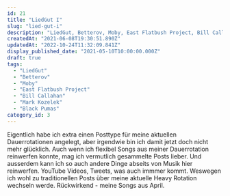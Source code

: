```yaml
---
id: 21
title: "LiedGut I"
slug: "lied-gut-i"
description: "LiedGut, Betterov, Moby, East Flatbush Project, Bill Callahan, Mark Kozelek, Black Pumas"
createdAt: "2021-06-08T19:30:51.890Z"
updatedAt: "2022-10-24T11:32:09.841Z"
display_published_date: "2021-05-10T10:00:00.000Z"
draft: true
tags:
  - "LiedGut"
  - "Betterov"
  - "Moby"
  - "East Flatbush Project"
  - "Bill Callahan"
  - "Mark Kozelek"
  - "Black Pumas"
category_id: 3
---
```


Eigentlich habe ich extra einen Posttype für meine aktuellen Dauerrotationen angelegt, aber irgendwie bin ich damit jetzt doch nicht mehr glücklich. Auch wenn ich flexibel Songs aus meiner Dauerrotation reinwerfen konnte, mag ich vermutlich gesammelte Posts lieber. Und ausserdem kann ich so auch andere Dinge abseits von Musik hier reinwerfen. YouTube Videos, Tweets, was auch immmer kommt. 
Weswegen ich wohl zu traditionellen Posts über meine aktuelle Heavy Rotation wechseln werde. Rückwirkend - meine Songs aus April.

